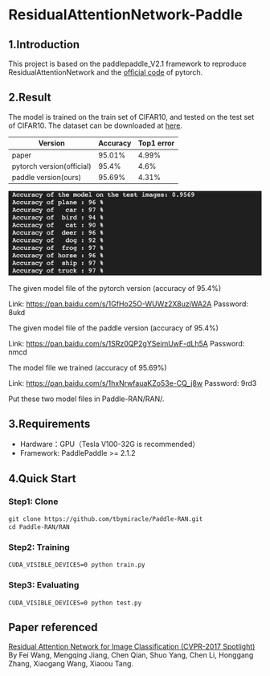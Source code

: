 # ResidualAttentionNetwork-Paddle

## 1.Introduction
This project is based on the paddlepaddle_V2.1 framework to reproduce ResidualAttentionNetwork and the [official code](https://github.com/tengshaofeng/ResidualAttentionNetwork-pytorch/) of pytorch.

## 2.Result

The model is trained on the train set of CIFAR10, and tested on the test set of CIFAR10. The dataset can be downloaded at [here](http://www.cs.toronto.edu/~kriz/cifar.html).



 Version | Accuracy | Top1 error 
 ---- | ----- | ----- 
 paper | 95.01% | 4.99%
 pytorch version(official) | 95.4% |  4.6%
 paddle version(ours)| 95.69%  | 4.31%



<img src="https://github.com/tbymiracle/Paddle-RAN/blob/master/325621635038522_.pic_hd.jpg" width="600"/>

The given model file of the pytorch version (accuracy of 95.4%)

Link: https://pan.baidu.com/s/1GfHo25O-WUWz2X8uzjWA2A  Password: 8ukd

The given model file of the paddle version (accuracy of 95.4%)

Link: https://pan.baidu.com/s/1SRz0QP2gYSeimUwF-dLh5A  Password: nmcd

The model file we trained (accuracy of 95.69%)

Link: https://pan.baidu.com/s/1hxNrwfauaKZo53e-CQ_j8w  Password: 9rd3


Put these two model files in Paddle-RAN/RAN/.

## 3.Requirements

 * Hardware：GPU（Tesla V100-32G is recommended）
 * Framework:  PaddlePaddle >= 2.1.2


## 4.Quick Start

### Step1: Clone

``` 
git clone https://github.com/tbymiracle/Paddle-RAN.git
cd Paddle-RAN/RAN
```

### Step2: Training

```  
CUDA_VISIBLE_DEVICES=0 python train.py
```
### Step3: Evaluating

```  
CUDA_VISIBLE_DEVICES=0 python test.py
```



## Paper referenced
[Residual Attention Network for Image Classification (CVPR-2017 Spotlight)](https://arxiv.org/pdf/1704.06904v1.pdf)
By Fei Wang, Mengqing Jiang, Chen Qian, Shuo Yang, Chen Li, Honggang Zhang, Xiaogang Wang, Xiaoou Tang.

